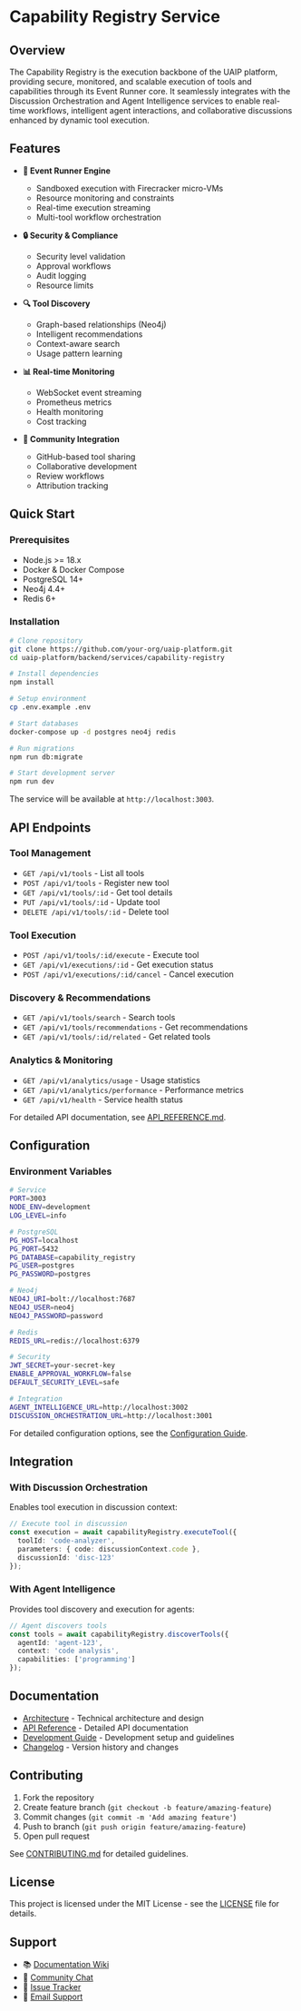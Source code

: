 # Capability Registry Service

## Overview

The Capability Registry is the execution backbone of the UAIP platform, providing secure, monitored, and scalable execution of tools and capabilities through its Event Runner core. It seamlessly integrates with the Discussion Orchestration and Agent Intelligence services to enable real-time workflows, intelligent agent interactions, and collaborative discussions enhanced by dynamic tool execution.

## Features

- **🏃 Event Runner Engine**
  - Sandboxed execution with Firecracker micro-VMs
  - Resource monitoring and constraints
  - Real-time execution streaming
  - Multi-tool workflow orchestration

- **🔒 Security & Compliance**
  - Security level validation
  - Approval workflows
  - Audit logging
  - Resource limits

- **🔍 Tool Discovery**
  - Graph-based relationships (Neo4j)
  - Intelligent recommendations
  - Context-aware search
  - Usage pattern learning

- **📊 Real-time Monitoring**
  - WebSocket event streaming
  - Prometheus metrics
  - Health monitoring
  - Cost tracking

- **🤝 Community Integration**
  - GitHub-based tool sharing
  - Collaborative development
  - Review workflows
  - Attribution tracking

## Quick Start

### Prerequisites
- Node.js >= 18.x
- Docker & Docker Compose
- PostgreSQL 14+
- Neo4j 4.4+
- Redis 6+

### Installation

```bash
# Clone repository
git clone https://github.com/your-org/uaip-platform.git
cd uaip-platform/backend/services/capability-registry

# Install dependencies
npm install

# Setup environment
cp .env.example .env

# Start databases
docker-compose up -d postgres neo4j redis

# Run migrations
npm run db:migrate

# Start development server
npm run dev
```

The service will be available at `http://localhost:3003`.

## API Endpoints

### Tool Management
- `GET /api/v1/tools` - List all tools
- `POST /api/v1/tools` - Register new tool
- `GET /api/v1/tools/:id` - Get tool details
- `PUT /api/v1/tools/:id` - Update tool
- `DELETE /api/v1/tools/:id` - Delete tool

### Tool Execution
- `POST /api/v1/tools/:id/execute` - Execute tool
- `GET /api/v1/executions/:id` - Get execution status
- `POST /api/v1/executions/:id/cancel` - Cancel execution

### Discovery & Recommendations
- `GET /api/v1/tools/search` - Search tools
- `GET /api/v1/tools/recommendations` - Get recommendations
- `GET /api/v1/tools/:id/related` - Get related tools

### Analytics & Monitoring
- `GET /api/v1/analytics/usage` - Usage statistics
- `GET /api/v1/analytics/performance` - Performance metrics
- `GET /api/v1/health` - Service health status

For detailed API documentation, see [API_REFERENCE.md](./API_REFERENCE.md).

## Configuration

### Environment Variables

```bash
# Service
PORT=3003
NODE_ENV=development
LOG_LEVEL=info

# PostgreSQL
PG_HOST=localhost
PG_PORT=5432
PG_DATABASE=capability_registry
PG_USER=postgres
PG_PASSWORD=postgres

# Neo4j
NEO4J_URI=bolt://localhost:7687
NEO4J_USER=neo4j
NEO4J_PASSWORD=password

# Redis
REDIS_URL=redis://localhost:6379

# Security
JWT_SECRET=your-secret-key
ENABLE_APPROVAL_WORKFLOW=false
DEFAULT_SECURITY_LEVEL=safe

# Integration
AGENT_INTELLIGENCE_URL=http://localhost:3002
DISCUSSION_ORCHESTRATION_URL=http://localhost:3001
```

For detailed configuration options, see the [Configuration Guide](./docs/configuration.md).

## Integration

### With Discussion Orchestration

Enables tool execution in discussion context:
```typescript
// Execute tool in discussion
const execution = await capabilityRegistry.executeTool({
  toolId: 'code-analyzer',
  parameters: { code: discussionContext.code },
  discussionId: 'disc-123'
});
```

### With Agent Intelligence

Provides tool discovery and execution for agents:
```typescript
// Agent discovers tools
const tools = await capabilityRegistry.discoverTools({
  agentId: 'agent-123',
  context: 'code analysis',
  capabilities: ['programming']
});
```

## Documentation

- [Architecture](./ARCHITECTURE.md) - Technical architecture and design
- [API Reference](./API_REFERENCE.md) - Detailed API documentation
- [Development Guide](./DEVELOPMENT.md) - Development setup and guidelines
- [Changelog](./CHANGELOG.md) - Version history and changes

## Contributing

1. Fork the repository
2. Create feature branch (`git checkout -b feature/amazing-feature`)
3. Commit changes (`git commit -m 'Add amazing feature'`)
4. Push to branch (`git push origin feature/amazing-feature`)
5. Open pull request

See [CONTRIBUTING.md](../../CONTRIBUTING.md) for detailed guidelines.

## License

This project is licensed under the MIT License - see the [LICENSE](../../LICENSE) file for details.

## Support

- 📚 [Documentation Wiki](https://wiki.uaip.org/capability-registry)
- 💬 [Community Chat](https://chat.uaip.org)
- 🐛 [Issue Tracker](https://github.com/your-org/uaip-platform/issues)
- 📧 [Email Support](mailto:support@uaip.org)